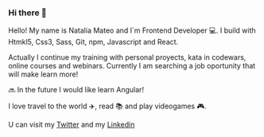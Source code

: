 ### Hi there 👋

Hello! My name is Natalia Mateo and I´m Frontend Developer :computer:. I build with Htmkl5, Css3, Sass, Git, npm, Javascript and React.

Actually I continue my training with personal proyects, kata in codewars, online courses and webinars. Currently I am searching  a job oportunity that will make learn more!

:soon: In the future I would like learn Angular!

I love travel to the world :airplane:, read :books: and play videogames :video_game:. 

U can visit my [Twitter](https://twitter.com/natitey) and my [Linkedin](https://www.linkedin.com/in/nataliamateomenendez/)


<!--
**nataliamateo/nataliamateo** is a ✨ _special_ ✨ repository because its `README.md` (this file) appears on your GitHub profile.






